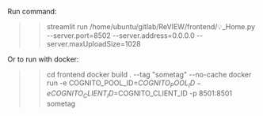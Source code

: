 Run command:

>> streamlit run /home/ubuntu/gitlab/ReVIEW/frontend/💡_Home.py \
--server.port=8502 --server.address=0.0.0.0 --server.maxUploadSize=1028

Or to run with docker:
>> cd frontend
>> docker build . --tag "sometag" --no-cache
>> docker run -e COGNITO_POOL_ID=$COGNITO_POOL_ID -e COGNITO_CLIENT_ID=$COGNITO_CLIENT_ID -p 8501:8501 sometag